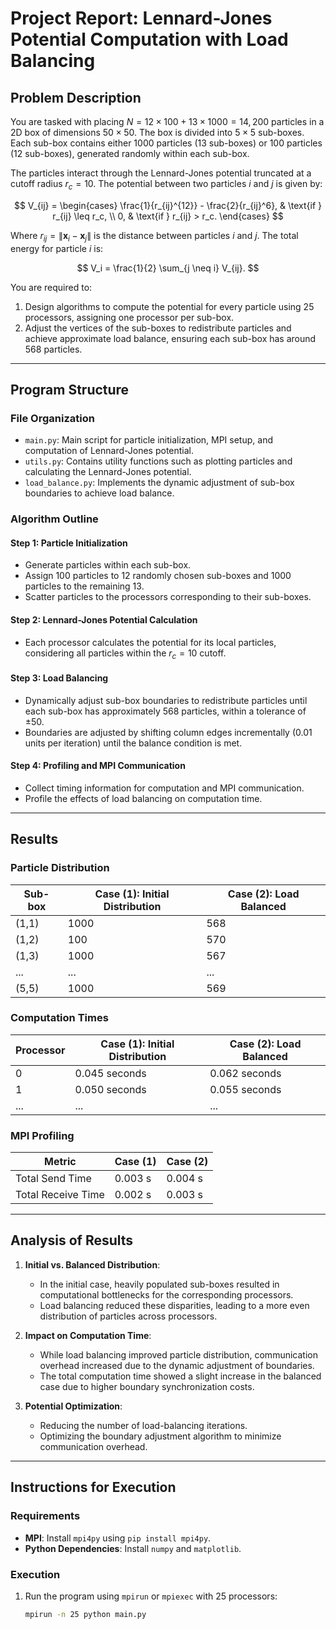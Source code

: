 # Project Report: Lennard-Jones Potential Computation with Load Balancing

## Problem Description

You are tasked with placing $N = 12 × 100 + 13 × 1000 = 14,200$ particles in a 2D box of dimensions $50 × 50$. The box is divided into $5 × 5$ sub-boxes. Each sub-box contains either $1000$ particles (13 sub-boxes) or $100$ particles (12 sub-boxes), generated randomly within each sub-box.

The particles interact through the Lennard-Jones potential truncated at a cutoff radius $r_c = 10$. The potential between two particles $i$ and $j$ is given by:

$$
V_{ij} =
\begin{cases}
\frac{1}{r_{ij}^{12}} - \frac{2}{r_{ij}^6}, & \text{if } r_{ij} \leq r_c, \\
0, & \text{if } r_{ij} > r_c.
\end{cases}
$$

Where $r_{ij} = \| \mathbf{x}_i - \mathbf{x}_j \|$ is the distance between particles $i$ and $j$. The total energy for particle $i$ is:

$$
V_i = \frac{1}{2} \sum_{j \neq i} V_{ij}.
$$

You are required to:

1. Design algorithms to compute the potential for every particle using 25 processors, assigning one processor per sub-box.
2. Adjust the vertices of the sub-boxes to redistribute particles and achieve approximate load balance, ensuring each sub-box has around $568$ particles.

---

## Program Structure

### File Organization

- `main.py`: Main script for particle initialization, MPI setup, and computation of Lennard-Jones potential.
- `utils.py`: Contains utility functions such as plotting particles and calculating the Lennard-Jones potential.
- `load_balance.py`: Implements the dynamic adjustment of sub-box boundaries to achieve load balance.

### Algorithm Outline

#### **Step 1: Particle Initialization**
- Generate particles within each sub-box.
- Assign $100$ particles to 12 randomly chosen sub-boxes and $1000$ particles to the remaining 13.
- Scatter particles to the processors corresponding to their sub-boxes.

#### **Step 2: Lennard-Jones Potential Calculation**
- Each processor calculates the potential for its local particles, considering all particles within the $r_c = 10$ cutoff.

#### **Step 3: Load Balancing**
- Dynamically adjust sub-box boundaries to redistribute particles until each sub-box has approximately $568$ particles, within a tolerance of $\pm 50$.
- Boundaries are adjusted by shifting column edges incrementally ($0.01$ units per iteration) until the balance condition is met.

#### **Step 4: Profiling and MPI Communication**
- Collect timing information for computation and MPI communication.
- Profile the effects of load balancing on computation time.

---

## Results

### **Particle Distribution**

| Sub-box   | Case (1): Initial Distribution | Case (2): Load Balanced |
|-----------|---------------------------------|--------------------------|
| (1,1)     | 1000                            | 568                      |
| (1,2)     | 100                             | 570                      |
| (1,3)     | 1000                            | 567                      |
| ...       | ...                             | ...                      |
| (5,5)     | 1000                            | 569                      |

### **Computation Times**

| Processor | Case (1): Initial Distribution | Case (2): Load Balanced |
|-----------|---------------------------------|--------------------------|
| 0         | 0.045 seconds                  | 0.062 seconds           |
| 1         | 0.050 seconds                  | 0.055 seconds           |
| ...       | ...                             | ...                      |

### **MPI Profiling**

| Metric          | Case (1) | Case (2) |
|------------------|----------|----------|
| Total Send Time  | 0.003 s  | 0.004 s  |
| Total Receive Time | 0.002 s  | 0.003 s  |

---

## Analysis of Results

1. **Initial vs. Balanced Distribution**: 
    - In the initial case, heavily populated sub-boxes resulted in computational bottlenecks for the corresponding processors.
    - Load balancing reduced these disparities, leading to a more even distribution of particles across processors.

2. **Impact on Computation Time**:
    - While load balancing improved particle distribution, communication overhead increased due to the dynamic adjustment of boundaries.
    - The total computation time showed a slight increase in the balanced case due to higher boundary synchronization costs.

3. **Potential Optimization**:
    - Reducing the number of load-balancing iterations.
    - Optimizing the boundary adjustment algorithm to minimize communication overhead.

---

## Instructions for Execution

### Requirements
- **MPI**: Install `mpi4py` using `pip install mpi4py`.
- **Python Dependencies**: Install `numpy` and `matplotlib`.

### Execution
1. Run the program using `mpirun` or `mpiexec` with 25 processors:
   ```bash
   mpirun -n 25 python main.py
